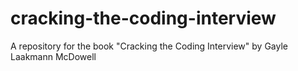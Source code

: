 # cracking-the-coding-interview
A repository for the book "Cracking the Coding Interview" by Gayle Laakmann McDowell
